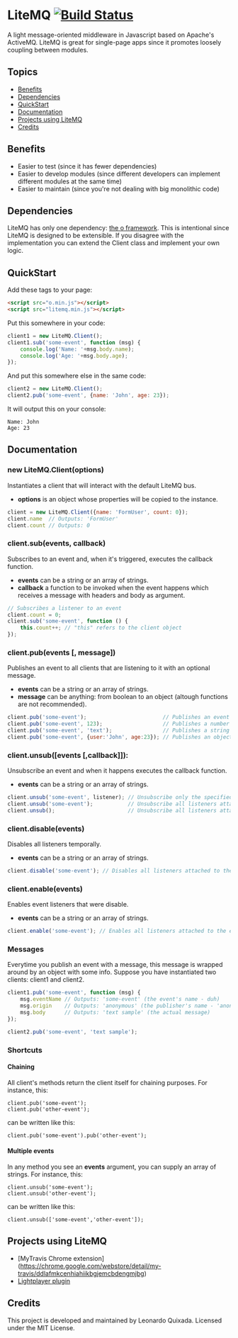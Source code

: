 # LiteMQ [![Build Status](https://travis-ci.org/lquixada/litemq.png?branch=master)](https://travis-ci.org/lquixada/litemq)

A light message-oriented middleware in Javascript based on Apache's ActiveMQ. LiteMQ is great for single-page apps since
it promotes loosely coupling between modules.

## Topics

* [Benefits](#benefits)
* [Dependencies](#dependencies)
* [QuickStart](#quickstart)
* [Documentation](#documentation)
* [Projects using LiteMQ](#projects-using-litemq)
* [Credits](#credits)


## Benefits

* Easier to test (since it has fewer dependencies)
* Easier to develop modules (since different developers can implement different modules at the same time)
* Easier to maintain (since you're not dealing with big monolithic code)


## Dependencies

LiteMQ has only one dependency: [the o framework](https://github.com/lquixada/o). This is intentional since
LiteMQ is designed to be extensible. If you disagree with the implementation you can extend the Client class
and implement your own logic.


## QuickStart

Add these tags to your page:

```html
<script src="o.min.js"></script>
<script src="litemq.min.js"></script>
```

Put this somewhere in your code:

```javascript
client1 = new LiteMQ.Client();
client1.sub('some-event', function (msg) {
	console.log('Name: '+msg.body.name);
	console.log('Age: '+msg.body.age);
});
```

And put this somewhere else in the same code:

```javascript
client2 = new LiteMQ.Client();
client2.pub('some-event', {name: 'John', age: 23});
```

It will output this on your console:

```
Name: John
Age: 23
```

## Documentation

### new LiteMQ.Client(options)

Instantiates a client that will interact with the default LiteMQ bus.

* **options** is an object whose properties will be copied to the instance.

```javascript
client = new LiteMQ.Client({name: 'FormUser', count: 0});
client.name  // Outputs: 'FormUser'
client.count // Outputs: 0
```


### client.sub(events, callback)

Subscribes to an event and, when it's triggered, executes the callback function.

* **events** can be a string or an array of strings.
* **callback** a function to be invoked when the event happens which receives a message with headers and body as argument.

```javascript
// Subscribes a listener to an event
client.count = 0;
client.sub('some-event', function () {
	this.count++; // "this" refers to the client object
});
```


### client.pub(events [, message])

Publishes an event to all clients that are listening to it with an optional message.

* **events** can be a string or an array of strings.
* **message** can be anything: from boolean to an object (altough functions are not recommended).

```javascript
client.pub('some-event');                        // Publishes an event with no message
client.pub('some-event', 123);                   // Publishes a number as message
client.pub('some-event', 'text');                // Publishes a string as message
client.pub('some-event', {user:'John', age:23}); // Publishes an object as message
```


### client.unsub([events [,callback]]):

Unsubscribe an event and when it happens executes the callback function.

* **events** can be a string or an array of strings.
	
```javascript
client.unsub('some-event', listener); // Unsubscribe only the specified listener attached to the specified client's event
client.unsub('some-event');           // Unsubscribe all listeners attached to the specified client's event
client.unsub();                       // Unsubscribe all listeners attached to all client's events
```


### client.disable(events)

Disables all listeners temporally.

* **events** can be a string or an array of strings.

```javascript
client.disable('some-event'); // Disables all listeners attached to the event temporally
```


### client.enable(events)

Enables event listeners that were disable.

* **events** can be a string or an array of strings.

```javascript
client.enable('some-event'); // Enables all listeners attached to the event that has been disabled
```

### Messages

Everytime you publish an event with a message, this message is wrapped around by an object with some info.
Suppose you have instantiated two clients: client1 and client2.

```javascript
client1.pub('some-event', function (msg) {
	msg.eventName // Outputs: 'some-event' (the event's name - duh)
	msg.origin    // Outputs: 'anonymous' (the publisher's name - 'anonymous' if one was not given!)
	msg.body      // Outputs: 'text sample' (the actual message)
});

client2.pub('some-event', 'text sample');
```


### Shortcuts

#### Chaining

All client's methods return the client itself for chaining purposes. For instance, this:

```transcript
client.pub('some-event');
client.pub('other-event');
```

can be written like this:

```transcript
client.pub('some-event').pub('other-event');
```


#### Multiple events

In any method you see an **events** argument, you can supply an array of strings. For instance, this:

```transcript
client.unsub('some-event');
client.unsub('other-event');
```

can be written like this:

```transcript
client.unsub(['some-event','other-event']);
```


## Projects using LiteMQ

* [MyTravis Chrome extension] (https://chrome.google.com/webstore/detail/my-travis/ddlafmkcenhiahiikbgjemcbdengmjbg)
* [Lightplayer plugin](https://github.com/lquixada/lightplayer)


## Credits

This project is developed and maintained by Leonardo Quixada.
Licensed under the MIT License.

